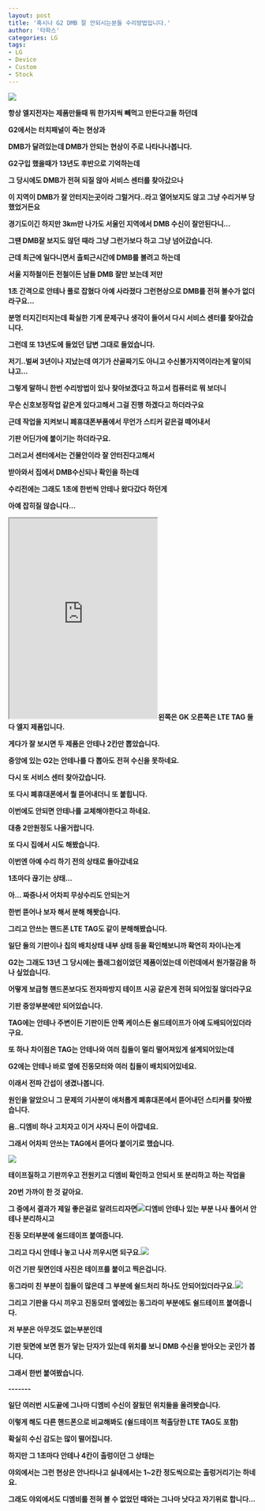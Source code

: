 ```yaml
---
layout: post
title: '혹시나 G2 DMB 잘 안되시는분들 수리방법입니다.'
author: '타파스'
categories: LG
tags:
- LG
- Device
- Custom
- Stock
---
```



<script> location.href='https://cafe.naver.com/develoid/632122' ; </script>

<p><img src="https://cafeptthumb-phinf.pstatic.net/20151002_260/hsb9504_1443716027865R7a28_JPEG/%B8%AE%B4%BA%BE%F3%B0%D4%BD%C3%C6%C7%BE%E7%BD%C4_%C0%CF%B9%DD.jpg?type=w740"><p><b></p><p><b></p><p><b></p><p><b></p><p><b></p><p>항상 엘지전자는 제품만들때 뭐 한가지씩 빼먹고 만든다고들 하던데</p><p>G2에서는 터치패널이 죽는 현상과</p><p>DMB가 달려있는데 DMB가 안되는 현상이 주로 나타나나봅니다.</p><p><b></p><p>G2구입 했을때가 13년도 후반으로 기억하는데</p><p>그 당시에도 DMB가 전혀 되질 않아 서비스 센터를 찾아갔으나</p><p>이 지역이 DMB가 잘 안터지는곳이라 그럴거다..라고 열어보지도 않고 그냥 수리거부 당했었거든요</p><p>경기도이긴 하지만 3km만 나가도 서울인 지역에서 DMB 수신이 잘안된다니...</p><p>그땐 DMB잘 보지도 않던 때라 그냥 그런가보다 하고 그냥 넘어갔습니다.</p><p><b></p><p>근데 최근에 일다니면서 출퇴근시간에 DMB를 볼려고 하는데</p><p>서울 지하철이든 전철이든 남들 DMB 잘만 보는데 저만</p><p>1초 간격으로 안테나 풀로 잡혔다 아예 사라졌다 그런현상으로 DMB를 전혀 볼수가 없더라구요...</p><p>분명 터지긴터지는데 확실한 기계 문제구나 생각이 들어서 다시 서비스 센터를 찾아갔습니다.</p><p>그런데 또 13년도에 들었던 답변 그대로 들었습니다.</p><p><b></p><p>저기..벌써 3년이나 지났는데 여기가 산골짜기도 아니고 수신불가지역이라는게 말이되냐고...</p><p><b></p><p>그렇게 말하니 한번 수리방법이 있나 찾아보겠다고 하고서 컴퓨터로 뭐 보더니&nbsp;</p><p>무슨 신호보정작업 같은게 있다고해서 그걸 진행 하겠다고 하더라구요</p><p>근데 작업을 지켜보니 폐휴대폰부품에서 무언가 스티커 같은걸 떼어내서</p><p>기판 어딘가에 붙이기는 하더라구요.</p><p><b></p><p>그러고서 센터에서는 건물안이라 잘 안터진다고해서</p><p>받아와서 집에서 DMB수신되나 확인을 하는데</p><p>수리전에는 그래도 1초에 한번씩 안테나 왔다갔다 하던게</p><p>아예 잡히질 않습니다...</p><p><b></p><p><b></p><p><iframe frame scrolling="no" name="mplayer" title="플레이어"  height="405" src="https://serviceapi.nmv.naver.com/view/ugcPlayer.nhn?vid=1CF2485FD8FF277C1672909DE1F3D56A1DE7&amp;inKey=V124aa1c0e55f7994dac48379d9bf0c21bb7cd1f108a1966c9b61b5e6346c459ee7568379d9bf0c21bb7c&amp;wmode=opaque&amp;hasLink=0&amp;autoPlay=false&amp;beginTime=0" allowfullscreen="allowfullscreen"></iframe><b><b>왼쪽은 GK 오른쪽은 LTE TAG 둘 다 엘지 제품입니다.</p><p>게다가 잘 보시면 두 제품은 안테나 2칸만 뽑았습니다.</p><p>중앙에 있는 G2는 안테나를 다 뽑아도 전혀 수신을 못하네요.</p><p><b></p><p>다시 또 서비스 센터 찾아갔습니다.</p><p>또 다시 폐휴대폰에서 뭘 뜯어내더니 또 붙힙니다.</p><p>이번에도 안되면 안테나를 교체해야한다고 하네요.</p><p>대충 2만원정도 나올거랍니다.</p><p><b></p><p>또 다시 집에서 시도 해봤습니다.</p><p>이번엔 아예 수리 하기 전의 상태로 돌아갔네요</p><p>1초마다 끊기는 상태...</p><p><b></p><p>아... 짜증나서 어차피 무상수리도 안되는거</p><p>한번 뜯어나 보자 해서 분해 해봣습니다.</p><p>그리고 안쓰는 핸드폰 LTE TAG도 같이 분해해봤습니다.</p><p><b></p><p>일단 둘의 기판이나 칩의 배치상태 내부 상태 등을 확인해보니까 확연히 차이나는게</p><p>G2는 그래도 13년 그 당시에는 플래그쉽이었던 제품이었는데 이런데에서 원가절감을 하나 싶었습니다.</p><p><b></p><p>어떻게 보급형 핸드폰보다도 전자파방지 테이프 시공 같은게 전혀 되어있질 않더라구요</p><p>기판 중앙부분에만 되어있습니다.</p><p>TAG에는 안테나 주변이든 기판이든 안쪽 케이스든 쉴드테이프가 아예 도배되어있더라구요.</p><p><b></p><p>또 하나 차이점은 TAG는 안테나와 여러 칩들이 멀리 떨어져있게 설계되어있는데</p><p>G2에는 안테나 바로 옆에 진동모터와 여러 칩들이 배치되어있네요.</p><p>이래서 전파 간섭이 생겼나봅니다.</p><p><b></p><p>원인을 알았으니 그 문제의 기사분이 애처롭게 폐휴대폰에서 뜯어내던 스티커를 찾아봤습니다.</p><p>음..디엠비 하나 고치자고 이거 사자니 돈이 아깝네요.</p><p>그래서 어차피 안쓰는 TAG에서 뜯어다 붙이기로 했습니다.</p><p><b></p><p><b></p><p><img src="https://cafeptthumb-phinf.pstatic.net/20160529_82/anstjd44nav_1464454732281bnw3D_JPEG/emi.JPG?type=w740"></p><p><b></p><p><b></p><p>테이프질하고 기판끼우고 전원키고 디엠비 확인하고 안되서 또 분리하고 하는 작업을</p><p>20번 가까이 한 것 같아요.</p><p>그 중에서 결과가 제일 좋은걸로 알려드리자면<b><b><img src="https://cafeptthumb-phinf.pstatic.net/20160529_123/anstjd44nav_1464454732614khacg_JPEG/DPP_163.JPG?type=w740"><b><b><b>디엠비 안테나 있는 부분 나사 풀어서 안테나 분리하시고</p><p>진동 모터부분에 쉴드테이프 붙여줍니다.</p><p>그리고 다시 안테나 놓고 나사 끼우시면 되구요.<b><b><b><img src="https://cafeptthumb-phinf.pstatic.net/20160529_63/anstjd44nav_1464454732898Gw2VE_JPEG/DPP_164.JPG?type=w740"><b><b><b></p><p>이건 기판 뒷면인데 사진은 테이프를 붙이고 찍은겁니다.</p><p>동그라미 친 부분이 칩들이 많은데 그 부분에 쉴드처리 하나도 안되어있더라구요.<b><b><b><b><img src="https://cafeptthumb-phinf.pstatic.net/20160529_38/anstjd44nav_1464454733152MEyYP_JPEG/DPP_165.JPG?type=w740"><b></p><p><b></p><p>그리고 기판을 다시 끼우고 진동모터 옆에있는 동그라미 부분에도 쉴드테이프 붙여줍니다.</p><p>저 부분은 아무것도 없는부분인데</p><p>기판 뒷면에 보면 뭔가 닿는 단자가 있는데 위치를 보니 DMB 수신을 받아오는 곳인가 봅니다.</p><p>그래서 한번 붙여봤습니다.</p><p><b></p><p>-------</p><p><b></p><p>일단 여러번 시도끝에 그나마 디엠비 수신이 잘됬던 위치들을 올려봣습니다.</p><p>이렇게 해도 다른 핸드폰으로 비교해봐도&nbsp;(쉴드테이프 척출당한 LTE TAG도 포함)</p><p>확실히 수신 감도는 많이 떨어집니다.</p><p>하지만 그 1초마다 안테나 4칸이 출렁이던 그 상태는</p><p>야외에서는 그런 현상은 안나타나고 실내에서는 1~2칸 정도씩으로는 출렁거리기는 하네요.</p><p>그래도 야외에서도 디엠비를 전혀 볼 수 없었던 때와는 그나마 낫다고 자기위로 합니다...</p><p><b></p></p>
